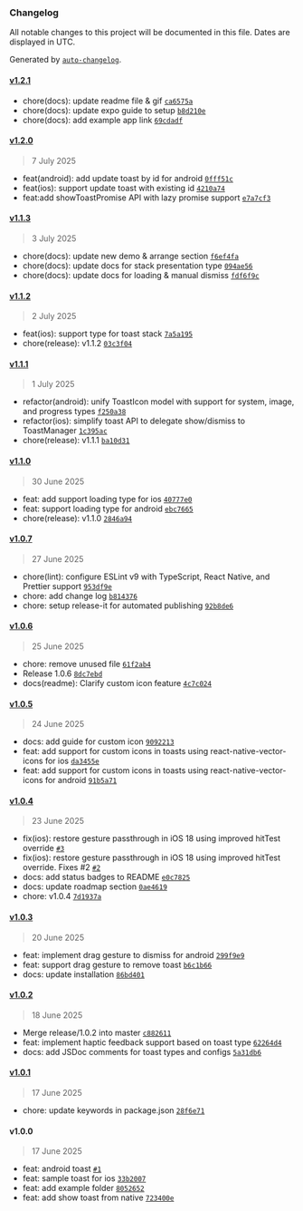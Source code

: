 ### Changelog

All notable changes to this project will be documented in this file. Dates are displayed in UTC.

Generated by [`auto-changelog`](https://github.com/CookPete/auto-changelog).

#### [v1.2.1](https://github.com/kiethuynh0904/react-native-nitro-toast/compare/v1.2.0...v1.2.1)

- chore(docs): update readme file & gif [`ca6575a`](https://github.com/kiethuynh0904/react-native-nitro-toast/commit/ca6575aba1551dc18057f0077dbfecca751c62df)
- chore(docs): update expo guide to setup [`b8d210e`](https://github.com/kiethuynh0904/react-native-nitro-toast/commit/b8d210ee4c75a8ce785459ae59b0d59ca8c51d4f)
- chore(docs): add example app link [`69cdadf`](https://github.com/kiethuynh0904/react-native-nitro-toast/commit/69cdadfda007b92c4985430c2f81ce693da672c5)

#### [v1.2.0](https://github.com/kiethuynh0904/react-native-nitro-toast/compare/v1.1.3...v1.2.0)

> 7 July 2025

- feat(android): add update toast by id for android [`0fff51c`](https://github.com/kiethuynh0904/react-native-nitro-toast/commit/0fff51cbc97f3db9464b4ee4e8fb383933f7684e)
- feat(ios): support update toast with existing id [`4210a74`](https://github.com/kiethuynh0904/react-native-nitro-toast/commit/4210a74b2ae2f8bd9935e3638f1141b411a9edc0)
- feat:add showToastPromise API with lazy promise support [`e7a7cf3`](https://github.com/kiethuynh0904/react-native-nitro-toast/commit/e7a7cf3e758ca1db8972a2fd66f2db6f66699f26)

#### [v1.1.3](https://github.com/kiethuynh0904/react-native-nitro-toast/compare/v1.1.2...v1.1.3)

> 3 July 2025

- chore(docs): update new demo & arrange section [`f6ef4fa`](https://github.com/kiethuynh0904/react-native-nitro-toast/commit/f6ef4fa8335a988260cc2a1e673016dd103eb80f)
- chore(docs): update docs for stack presentation type [`094ae56`](https://github.com/kiethuynh0904/react-native-nitro-toast/commit/094ae562fd5b13a5eb5f8e30a5a211faed499f80)
- chore(docs): update docs for loading & manual dismiss [`fdf6f9c`](https://github.com/kiethuynh0904/react-native-nitro-toast/commit/fdf6f9c9558e781e6e5e51f2731b0aad8330258d)

#### [v1.1.2](https://github.com/kiethuynh0904/react-native-nitro-toast/compare/v1.1.1...v1.1.2)

> 2 July 2025

- feat(ios): support type for toast stack [`7a5a195`](https://github.com/kiethuynh0904/react-native-nitro-toast/commit/7a5a195e4ac251b741139fe69cbbf9ba31386b27)
- chore(release): v1.1.2 [`03c3f04`](https://github.com/kiethuynh0904/react-native-nitro-toast/commit/03c3f041cf14253dd89d9092cbc724ed61d8c32e)

#### [v1.1.1](https://github.com/kiethuynh0904/react-native-nitro-toast/compare/v1.1.0...v1.1.1)

> 1 July 2025

- refactor(android): unify ToastIcon model with support for system, image, and progress types [`f250a38`](https://github.com/kiethuynh0904/react-native-nitro-toast/commit/f250a387584127076a3344ee1e81666245cf90f4)
- refactor(ios): simplify toast API to delegate show/dismiss to ToastManager [`1c395ac`](https://github.com/kiethuynh0904/react-native-nitro-toast/commit/1c395ac60c72d42931efa0c35b0399bbfc8a65d8)
- chore(release): v1.1.1 [`ba10d31`](https://github.com/kiethuynh0904/react-native-nitro-toast/commit/ba10d3182ba96b1156dd98eb4ea18121d402748c)

#### [v1.1.0](https://github.com/kiethuynh0904/react-native-nitro-toast/compare/v1.0.7...v1.1.0)

> 30 June 2025

- feat: add support loading type for ios [`40777e0`](https://github.com/kiethuynh0904/react-native-nitro-toast/commit/40777e0941adf603790363f3587578f35d821b2e)
- feat: support loading type for android [`ebc7665`](https://github.com/kiethuynh0904/react-native-nitro-toast/commit/ebc76653d558a5b5acd5f84d264ebc9334cb7452)
- chore(release): v1.1.0 [`2846a94`](https://github.com/kiethuynh0904/react-native-nitro-toast/commit/2846a9418cee0f7fbfac24ba0b67f60d93c753d8)

#### [v1.0.7](https://github.com/kiethuynh0904/react-native-nitro-toast/compare/v1.0.6...v1.0.7)

> 27 June 2025

- chore(lint): configure ESLint v9 with TypeScript, React Native, and Prettier support [`953df9e`](https://github.com/kiethuynh0904/react-native-nitro-toast/commit/953df9e5d3f3803fa633377f7651de3eeefa5cce)
- chore: add change log [`b814376`](https://github.com/kiethuynh0904/react-native-nitro-toast/commit/b81437611054322eb953355df38441fbdbc58622)
- chore: setup release-it for automated publishing [`92b8de6`](https://github.com/kiethuynh0904/react-native-nitro-toast/commit/92b8de6c84aef18d8d0c809bca1720c1cf00e481)

#### [v1.0.6](https://github.com/kiethuynh0904/react-native-nitro-toast/compare/v1.0.5...v1.0.6)

> 25 June 2025

- chore: remove unused file [`61f2ab4`](https://github.com/kiethuynh0904/react-native-nitro-toast/commit/61f2ab496686237caf269275b57280131f0c0e89)
- Release 1.0.6 [`8dc7ebd`](https://github.com/kiethuynh0904/react-native-nitro-toast/commit/8dc7ebd234cab40960569a250d30ad6c51da346b)
- docs(readme): Clarify custom icon feature [`4c7c024`](https://github.com/kiethuynh0904/react-native-nitro-toast/commit/4c7c0244242a274d3dbd81798d94046b5669955a)

#### [v1.0.5](https://github.com/kiethuynh0904/react-native-nitro-toast/compare/v1.0.4...v1.0.5)

> 24 June 2025

- docs: add guide for custom icon [`9092213`](https://github.com/kiethuynh0904/react-native-nitro-toast/commit/90922130c48e31b20564d9ce7dc2a012bfca579f)
- feat: add support for custom icons in toasts using react-native-vector-icons for ios [`da3455e`](https://github.com/kiethuynh0904/react-native-nitro-toast/commit/da3455e7ab85844bf97c83f3b34832ad488bd96d)
- feat: add support for custom icons in toasts using react-native-vector-icons for android [`91b5a71`](https://github.com/kiethuynh0904/react-native-nitro-toast/commit/91b5a71765c1dc0746c260f1089d73db086d4034)

#### [v1.0.4](https://github.com/kiethuynh0904/react-native-nitro-toast/compare/v1.0.3...v1.0.4)

> 23 June 2025

- fix(ios): restore gesture passthrough in iOS 18 using improved hitTest override [`#3`](https://github.com/kiethuynh0904/react-native-nitro-toast/pull/3)
- fix(ios): restore gesture passthrough in iOS 18 using improved hitTest override. Fixes #2 [`#2`](https://github.com/kiethuynh0904/react-native-nitro-toast/issues/2)
- docs: add status badges to README [`e0c7825`](https://github.com/kiethuynh0904/react-native-nitro-toast/commit/e0c7825425d83082420da45a4d5d7afd1132c673)
- docs: update roadmap section [`0ae4619`](https://github.com/kiethuynh0904/react-native-nitro-toast/commit/0ae4619b539b0a99305114e3f32d20e5a3df3288)
- chore: v1.0.4 [`7d1937a`](https://github.com/kiethuynh0904/react-native-nitro-toast/commit/7d1937a4a68776b5621ae4ca23ce32f7d792f665)

#### [v1.0.3](https://github.com/kiethuynh0904/react-native-nitro-toast/compare/v1.0.2...v1.0.3)

> 20 June 2025

- feat: implement drag gesture to dismiss for android [`299f9e9`](https://github.com/kiethuynh0904/react-native-nitro-toast/commit/299f9e92c7e6da6ba98443f5993b059e30498b8e)
- feat: support drag gesture to remove toast [`b6c1b66`](https://github.com/kiethuynh0904/react-native-nitro-toast/commit/b6c1b663687ca1510e4e6fcdc37995fafcd23bea)
- docs: update installation [`86bd401`](https://github.com/kiethuynh0904/react-native-nitro-toast/commit/86bd401fcca1d0ef7b341ca39797fd372bc3767b)

#### [v1.0.2](https://github.com/kiethuynh0904/react-native-nitro-toast/compare/v1.0.1...v1.0.2)

> 18 June 2025

- Merge release/1.0.2 into master [`c882611`](https://github.com/kiethuynh0904/react-native-nitro-toast/commit/c882611a79c810e58f6fae8a6aa5297f5bf51c5a)
- feat: implement haptic feedback support based on toast type [`62264d4`](https://github.com/kiethuynh0904/react-native-nitro-toast/commit/62264d4f659d660d2a6dd25b247b9b47bf3cbf38)
- docs: add JSDoc comments for toast types and configs [`5a31db6`](https://github.com/kiethuynh0904/react-native-nitro-toast/commit/5a31db6ff654d21f5c0f3c824a1bd9e7289a1721)

#### [v1.0.1](https://github.com/kiethuynh0904/react-native-nitro-toast/compare/v1.0.0...v1.0.1)

> 17 June 2025

- chore: update keywords in package.json [`28f6e71`](https://github.com/kiethuynh0904/react-native-nitro-toast/commit/28f6e71d2e2157c22952daaaa497c4b191d94430)

#### v1.0.0

> 17 June 2025

- feat: android toast [`#1`](https://github.com/kiethuynh0904/react-native-nitro-toast/pull/1)
- feat: sample toast for ios [`33b2007`](https://github.com/kiethuynh0904/react-native-nitro-toast/commit/33b20070196e592c9a6ba63ea28a810ccedd035b)
- feat: add example folder [`8052652`](https://github.com/kiethuynh0904/react-native-nitro-toast/commit/80526521a19451be05943cdfc28b3ce4137b0804)
- feat: add show toast from native [`723400e`](https://github.com/kiethuynh0904/react-native-nitro-toast/commit/723400e6b464735ca9a9fef7d365c30881f54ccd)

